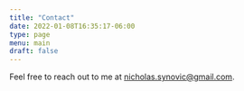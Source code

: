 ```yaml
---
title: "Contact"
date: 2022-01-08T16:35:17-06:00
type: page
menu: main
draft: false 
---
```


Feel free to reach out to me at [nicholas.synovic@gmail.com](mailto:nicholas.synovic@gmail.com).
